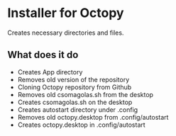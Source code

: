 # Installer for Octopy

Creates necessary directories and files.

## What does it do
- Creates App directory
- Removes old version of the repository
- Cloning Octopy repository from Github
- Removes old csomagolas.sh from the desktop
- Creates csomagolas.sh on the desktop
- Creates autostart directory under .config
- Removes old octopy.desktop from .config/autostart
- Creates octopy.desktop in .config/autostart